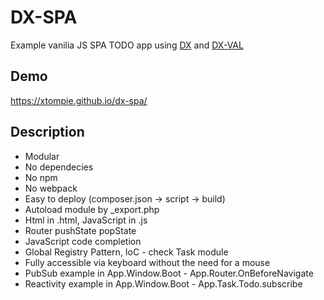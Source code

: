 # DX-SPA

Example vanilia JS SPA TODO app using [DX](https://github.com/xtompie/dx) and [DX-VAL](https://github.com/xtompie/dx-val)

## Demo

https://xtompie.github.io/dx-spa/

## Description

- Modular
- No dependecies
- No npm
- No webpack
- Easy to deploy (composer.json -> script -> build)
- Autoload module by _export.php
- Html in .html, JavaScript in .js
- Router pushState popState
- JavaScript code completion
- Global Registry Pattern, IoC - check Task module
- Fully accessible via keyboard without the need for a mouse
- PubSub example in App.Window.Boot - App.Router.OnBeforeNavigate
- Reactivity example in App.Window.Boot - App.Task.Todo.subscribe
